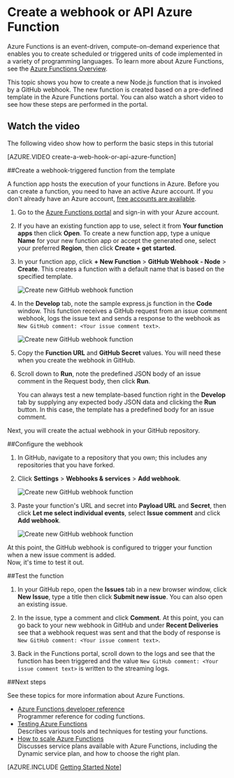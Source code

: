 <properties
   pageTitle="Create a web hook or API Azure Function | Microsoft Azure"
   description="Use Azure Functions to create a function that is invoked by a WebHook or API call."
   services="azure-functions"
   documentationCenter="na"
   authors="ggailey777"
   manager="erikre"
   editor=""
   tags=""
   />

<tags
   ms.service="functions"
   ms.devlang="multiple"
   ms.topic="article"
   ms.tgt_pltfrm="multiple"
   ms.workload="na"
   ms.date="05/07/2016"
   ms.author="glenga"/>
   
# Create a webhook or API Azure Function

Azure Functions is an event-driven, compute-on-demand experience that enables you to create scheduled or triggered units of code implemented in a variety of programming languages. To learn more about Azure Functions, see the [Azure Functions Overview](functions-overview.md).

This topic shows you how to create a new Node.js function that is invoked by a GitHub webhook. The new function is created based on a pre-defined template in the Azure Functions portal. You can also watch a short video to see how these steps are performed in the portal.

## Watch the video

The following video show how to perform the basic steps in this tutorial 

[AZURE.VIDEO create-a-web-hook-or-api-azure-function]

##Create a webhook-triggered function from the template

A function app hosts the execution of your functions in Azure. Before you can create a function, you need to have an active Azure account. If you don't already have an Azure account, [free accounts are available](https://azure.microsoft.com/free/). 

1. Go to the [Azure Functions portal](https://functions.azure.com/signin) and sign-in with your Azure account.

2. If you have an existing function app to use, select it from **Your function apps** then click **Open**. To create a new function app, type a unique **Name** for your new function app or accept the generated one, select your preferred **Region**, then click **Create + get started**. 

3. In your function app, click **+ New Function** > **GitHub Webhook - Node** > **Create**. This creates a function with a default name that is based on the specified template. 

	![Create new GitHub webhook function](./media/functions-create-a-web-hook-or-api-function/functions-create-new-github-webhook.png) 

4. In the **Develop** tab, note the sample express.js function in the **Code** window. This function receives a GitHub request from an issue comment webhook, logs the issue text and sends a response to the webhook as `New GitHub comment: <Your issue comment text>`.


	![Create new GitHub webhook function](./media/functions-create-a-web-hook-or-api-function/functions-new-webhook-in-portal.png) 

5. Copy the **Function URL** and **GitHub Secret** values. You will need these when you create the webhook in GitHub. 

6. Scroll down to **Run**, note the predefined JSON body of an issue comment in the Request body, then click **Run**. 
 
	You can always test a new template-based function right in the **Develop** tab by supplying any expected body JSON data and clicking the **Run** button. In this case, the template has a predefined body for an issue comment. 
 
Next, you will create the actual webhook in your GitHub repository.

##Configure the webhook

1. In GitHub, navigate to a repository that you own; this includes any repositories that you have forked.
 
2. Click **Settings** > **Webhooks & services** > **Add webhook**.

	![Create new GitHub webhook function](./media/functions-create-a-web-hook-or-api-function/functions-create-new-github-webhook-2.png)   

3. Paste your function's URL and secret into **Payload URL** and **Secret**, then click **Let me select individual events**, select **Issue comment** and click **Add webhook**.

	![Create new GitHub webhook function](./media/functions-create-a-web-hook-or-api-function/functions-create-new-github-webhook-3.png) 

At this point, the GitHub webhook is configured to trigger your function when a new issue comment is added.  
Now, it's time to test it out.

##Test the function

1. In your GitHub repo, open the **Issues** tab in a new browser window, click **New Issue**, type a title then click **Submit new issue**. You can also open an existing issue.

2. In the issue, type a comment and click **Comment**. At this point, you can go back to your new webhook in GitHub and under **Recent Deliveries** see that a webhook request was sent and that the body of response is `New GitHub comment: <Your issue comment text>`.

3. Back in the Functions portal, scroll down to the logs and see that the function has been triggered and the value `New GitHub comment: <Your issue comment text>` is written to the streaming logs.


##Next steps

See these topics for more information about Azure Functions.

+ [Azure Functions developer reference](functions-reference.md)  
Programmer reference for coding functions.
+ [Testing Azure Functions](functions-test-a-function.md)  
Describes various tools and techniques for testing your functions.
+ [How to scale Azure Functions](functions-scale.md)  
Discusses service plans available with Azure Functions, including the Dynamic service plan, and how to choose the right plan.  


[AZURE.INCLUDE [Getting Started Note](../../includes/functions-get-help.md)]
